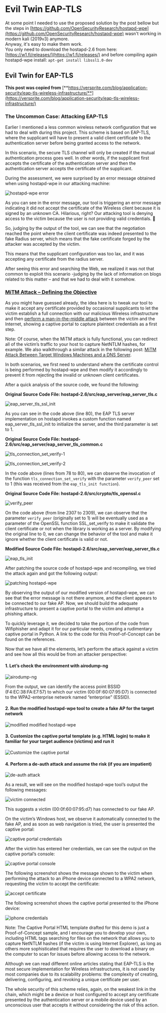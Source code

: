 # Evil Twin EAP-TLS

At some point I needed to use the proposed solution by the post bellow but the steps in [https://github.com/OpenSecurityResearch/hostapd-wpe](https://github.com/OpenSecurityResearch/hostapd-wpe) wasn't working in modern kali (2019v3) anymore.\
Anyway, it's easy to make them work. \
You only need to download the hostapd-2.6 from here: [https://w1.fi/releases/](https://w1.fi/releases/) and before compiling again hostapd-wpe install: `apt-get install libssl1.0-dev`

## Evil Twin for EAP-TLS

**This post was copied from** [**https://versprite.com/blog/application-security/eap-tls-wireless-infrastructure/**](https://versprite.com/blog/application-security/eap-tls-wireless-infrastructure/)

### The Uncommon Case: Attacking EAP-TLS

Earlier I mentioned a less common wireless network configuration that we had to deal with during this project. This scheme is based on EAP-TLS, where the supplicant will have to present a valid client certificate to the authentication server before being granted access to the network.

In this scenario, the secure TLS channel will only be created if the mutual authentication process goes well. In other words, if the supplicant first accepts the certificate of the authentication server and then the authentication server accepts the certificate of the supplicant.

During the assessment, we were surprised by an error message obtained when using hostapd-wpe in our attacking machine:

![hostapd-wpe error](https://versprite.com/wp-content/uploads/2017/05/Screen-Shot-2019-05-31-at-2.20.32-PM.png)

As you can see in the error message, our tool is triggering an error message indicating it did not accept the certificate of the Wireless client because it is signed by an unknown CA. Hilarious, right? Our attacking tool is denying access to the victim because the user is not providing valid credentials. 🙂

So, judging by the output of the tool, we can see that the negotiation reached the point where the client certificate was indeed presented to the fake Radius server, which means that the fake certificate forged by the attacker was accepted by the victim.

This means that the supplicant configuration was too lax, and it was accepting any certificate from the radius server.

After seeing this error and searching the Web, we realized it was not that common to exploit this scenario -judging by the lack of information on blogs related to this matter – and that we had to deal with it somehow.

### [MiTM Attack – Defining the Objective](https://versprite.com/tag/mitm/)

As you might have guessed already, the idea here is to tweak our tool to make it accept any certificate provided by occasional supplicants to let the victim establish a full connection with our malicious Wireless infrastructure and then [perform a man-in-the-middle attack](https://versprite.com/tag/mitm/) between the victim and the Internet, showing a captive portal to capture plaintext credentials as a first step.

Note: Of course, when the MiTM attack is fully functional, you can redirect all of the victim’s traffic to your host to capture NetNTLM hashes, for example. We also walkthrough a similar attack in the following post: [MiTM Attack Between Target Windows Machines and a DNS Server](https://versprite.com/blog/mitm-dns-spoofing/).

In both scenarios, we first need to understand where the certificate control is being performed by hostapd-wpe and then modify it accordingly to prevent it from rejecting the invalid or unknown client certificates.

After a quick analysis of the source code, we found the following:

**Original Source Code File: hostapd-2.6/src/eap\_server/eap\_server\_tls.c**

![eap\_server\_tls\_ssl\_init](https://versprite.com/wp-content/uploads/2017/05/Screen-Shot-2019-05-31-at-2.20.41-PM.png)

As you can see in the code above (line 80), the EAP TLS server implementation on hostapd invokes a custom function named eap\_server\_tls\_ssl\_init to initialize the server, and the third parameter is set to 1.

**Original Source Code File: hostapd-2.6/src/eap\_server/eap\_server\_tls\_common.c**

![tls\_connection\_set\_verify-1](https://versprite.com/wp-content/uploads/2017/05/Screen-Shot-2019-05-31-at-2.27.49-PM.png)

![tls\_connection\_set\_verify-2](https://versprite.com/wp-content/uploads/2017/05/Screen-Shot-2019-05-31-at-2.28.02-PM.png)

In the code above (lines from 78 to 80), we can observe the invocation of the function `tls_connection_set_verify` with the parameter `verify_peer` set to 1 (this was received from the `eap_tls_init function`).

**Original Source Code File: hostapd-2.6/src/crypto/tls\_openssl.c**

![verify\_peer](https://versprite.com/wp-content/uploads/2017/05/Screen-Shot-2019-05-31-at-2.32.53-PM.png)

On the code above (from line 2307 to 2309), we can observe that the parameter `verify_peer` (originally set to 1) will be eventually used as a parameter of the OpenSSL function SSL\_set\_verify to make it validate the client certificate or not when the library is working as a server. By modifying the original line to 0, we can change the behavior of the tool and make it ignore whether the client certificate is valid or not.

**Modified Source Code File: hostapd-2.6/src/eap\_server/eap\_server\_tls.c**

![eap\_tls\_init](https://versprite.com/wp-content/uploads/2017/05/Screen-Shot-2019-05-31-at-2.34.01-PM.png)

After patching the source code of hostapd-wpe and recompiling, we tried the attack again and got the following output:

![patching hostapd-wpe](https://versprite.com/wp-content/uploads/2017/05/Screen-Shot-2019-05-31-at-2.34.54-PM.png)

By observing the output of our modified version of hostapd-wpe, we can see that the error message is not there anymore, and the client appears to be connected to our fake AP. Now, we should build the adequate infrastructure to present a captive portal to the victim and attempt a phishing attack.

To quickly leverage it, we decided to take the portion of the code from Wifiphisher and adapt it for our particular needs, creating a rudimentary captive portal in Python. A link to the code for this Proof-of-Concept can be found on the references.

Now that we have all the elements, let’s perform the attack against a victim and see how all this would be from an attacker perspective:

#### 1. Let’s check the environment with airodump-ng

![airodump-ng](https://versprite.com/wp-content/uploads/2017/05/Screen-Shot-2019-05-31-at-2.35.48-PM.png)

From the output, we can identify the access point BSSID (F4:EC:38:FA:E7:57) to which our victim (00:0F:60:07:95:D7) is connected to the WPA2-enterprise network named “enterprise” (ESSID).

#### 2. Run the modified hostapd-wpe tool to create a fake AP for the target network

![modified modified hostapd-wpe](https://versprite.com/wp-content/uploads/2017/05/Screen-Shot-2019-05-31-at-2.36.29-PM.png)

#### 3. Customize the captive portal template (e.g. HTML login) to make it familiar for your target audience (victims) and run it

![Customize the captive portal](https://versprite.com/wp-content/uploads/2017/05/Screen-Shot-2019-05-31-at-2.37.02-PM.png)

#### 4. Perform a de-auth attack and assume the risk (if you are impatient)

![de-auth attack](https://versprite.com/wp-content/uploads/2017/05/Screen-Shot-2019-05-31-at-2.37.36-PM.png)

As a result, we will see on the modified hostapd-wpe tool’s output the following messages:

![victim connected](https://versprite.com/wp-content/uploads/2017/05/Screen-Shot-2019-05-31-at-2.38.09-PM.png)

This suggests a victim (00:0f:60:07:95:d7) has connected to our fake AP.

On the victim’s Windows host, we observe it automatically connected to the fake AP, and as soon as web navigation is tried, the user is presented  the captive portal:

![captive portal credentials](https://versprite.com/wp-content/uploads/2017/05/Screen-Shot-2019-05-31-at-2.38.54-PM.png)

After the victim has entered her credentials, we can see the output on the captive portal’s console:

![captive portal console](https://versprite.com/wp-content/uploads/2017/05/Screen-Shot-2019-05-31-at-2.39.01-PM.png)

The following screenshot shows the message shown to the victim when performing the attack to an iPhone device connected to a WPA2 network, requesting the victim to accept the certificate:

![accept certificate](https://versprite.com/wp-content/uploads/2017/05/Screen-Shot-2019-05-31-at-2.39.11-PM.png)

The following screenshot shows the captive portal presented to the iPhone device:

![iphone credentials](https://versprite.com/wp-content/uploads/2017/05/Screen-Shot-2019-05-31-at-2.39.19-PM.png)

Note: The Captive Portal HTML template drafted for this demo is just a Proof-of-Concept sample, and I encourage you to develop your own, including HTML tags searching for files on the network that allows you to capture NetNTLM hashes (if the victim is using Internet Explorer), as long as others more sophisticated that requires the user to download a binary on the computer to scan for issues before allowing access to the network.

Although we can read different online articles stating that EAP-TLS is the most secure implementation for Wireless infrastructures, it is not used by most companies due to its scalability problems: the complexity of creating, delivering, configuring, and revoking a unique certificate per user.

The whole security of this scheme relies, again, on the weakest link in the chain, which might be a device or host configured to accept any certificate presented by the authentication server or a mobile device used by an unconscious user that accepts it without considering the risk of this action.


